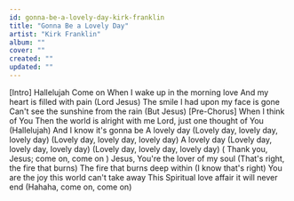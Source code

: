 ```yaml
---
id: gonna-be-a-lovely-day-kirk-franklin
title: "Gonna Be a Lovely Day"
artist: "Kirk Franklin"
album: ""
cover: ""
created: ""
updated: ""
---
```


[Intro]
Hallelujah
Come on
When I wake up in the morning love
And my heart is filled with pain (Lord Jesus)
The smile I had upon my face is gone
Can't see the sunshine from the rain (But Jesus)
[Pre-Chorus]
When I think of You
Then the world is alright with me
Lord, just one thought of You (Hallelujah)
And I know it's gonna be
A lovely day (Lovely day, lovely day, lovely day)
(Lovely day, lovely day, lovely day)
A lovely day (Lovely day, lovely day, lovely day)
(Lovely day, lovely day, lovely day)
(
Thank you, Jesus; come on, come on
)
Jesus, You're the lover of my soul
(That's right, the fire that burns)
The fire that burns deep within
(I know that's right)
You are the joy this world can't take away
This Spiritual love affair it will never end
(Hahaha, come on, come on)